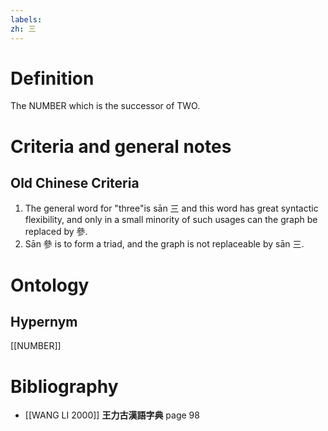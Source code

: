 ```yaml
---
labels: 
zh: 三
---
```


# Definition
The NUMBER which is the successor of TWO.
# Criteria and general notes
## Old Chinese Criteria
1. The general word for "three"is sān 三 and this word has great syntactic flexibility, and only in a small minority of such usages can the graph be replaced by 參.
2. Sān 參 is to form a triad, and the graph is not replaceable by sān 三.
# Ontology

## Hypernym
[[NUMBER]]
# Bibliography
- [[WANG LI 2000]]
**王力古漢語字典** page 98
